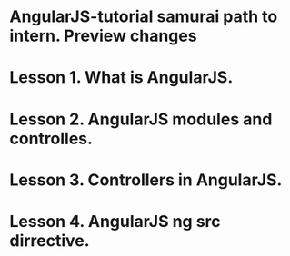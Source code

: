 # AngularJS-tutorial samurai path to intern. Preview changes
# Lesson 1. What is AngularJS.
# Lesson 2. AngularJS modules and controlles. 
# Lesson 3. Controllers in AngularJS.
# Lesson 4. AngularJS ng src dirrective.
